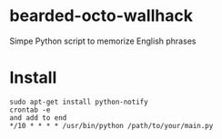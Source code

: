 bearded-octo-wallhack
=====================

Simpe Python  script to memorize English phrases

Install
=======

```
sudo apt-get install python-notify
crontab -e
and add to end 
*/10 * * * * /usr/bin/python /path/to/your/main.py
```